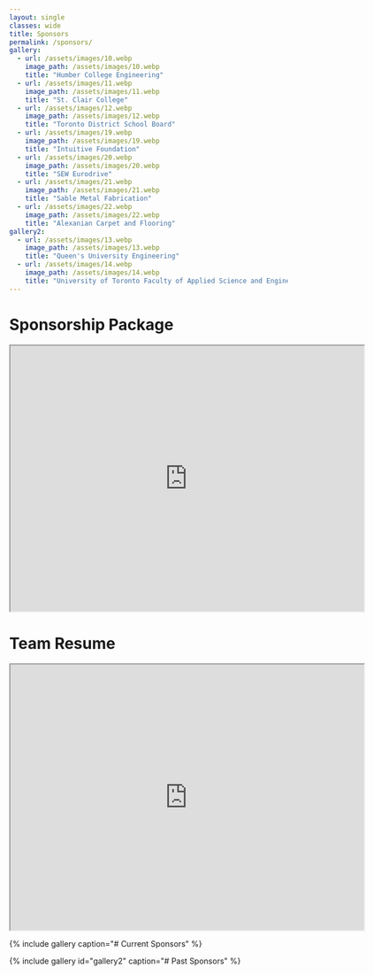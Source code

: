 ```yaml
---
layout: single
classes: wide
title: Sponsors
permalink: /sponsors/
gallery:
  - url: /assets/images/10.webp
    image_path: /assets/images/10.webp
    title: "Humber College Engineering"
  - url: /assets/images/11.webp
    image_path: /assets/images/11.webp
    title: "St. Clair College"
  - url: /assets/images/12.webp
    image_path: /assets/images/12.webp
    title: "Toronto District School Board"
  - url: /assets/images/19.webp
    image_path: /assets/images/19.webp
    title: "Intuitive Foundation"
  - url: /assets/images/20.webp
    image_path: /assets/images/20.webp
    title: "SEW Eurodrive"
  - url: /assets/images/21.webp
    image_path: /assets/images/21.webp
    title: "Sable Metal Fabrication"
  - url: /assets/images/22.webp
    image_path: /assets/images/22.webp
    title: "Alexanian Carpet and Flooring"
gallery2:
  - url: /assets/images/13.webp
    image_path: /assets/images/13.webp
    title: "Queen's University Engineering"
  - url: /assets/images/14.webp
    image_path: /assets/images/14.webp
    title: "University of Toronto Faculty of Applied Science and Engineering"
---
```


# Sponsorship Package
<iframe src="https://drive.google.com/file/d/1j220ibCaQHIBEABXj2BAvis23AcCYb_j/preview" width="640" height="480" allow="autoplay"></iframe>

# Team Resume
<iframe src="https://drive.google.com/file/d/1-5_cYtey7JWUA3WLOh7Jf0NZTYrpoT9H/preview" width="640" height="480" allow="autoplay"></iframe>

{% include gallery caption="# Current Sponsors" %}

{% include gallery id="gallery2" caption="# Past Sponsors" %}
